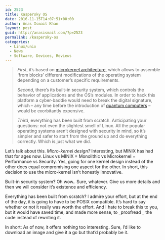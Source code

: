 ```yaml
---
id: 2523
title: Kaspersky OS
date: 2016-11-15T14:07:51+00:00
author: Anas Ismail Khan
layout: post
guid: http://anasismail.com/?p=2523
permalink: /kaspersky-os
categories:
  - Linux/unix
  - News
  - Software, Devices, Reviews
---
```

> _First_, it’s based on [microkernel architecture](https://en.wikipedia.org/wiki/Microkernel), which allows to assemble ‘from blocks’ different modifications of the operating system depending on a customer’s specific requirements.
> 
> _Second_, there’s its built-in security system, which controls the behavior of applications and the OS’s modules. In order to hack this platform a cyber-baddie would need to break the digital signature, which – any time before the introduction of [quantum computers](https://en.wikipedia.org/wiki/Quantum_computing) – would be exorbitantly expensive.
> 
> _Third_, everything has been built from scratch. Anticipating your questions: not even the slightest smell of Linux. All the popular operating systems aren’t designed with security in mind, so it’s simpler and safer to start from the ground up and do everything correctly. Which is just what we did.

Let&#8217;s talk about this. _Micro-kernel design?_ Interesting, but MINIX has had that for ages now. Linux vs MINIX = Monolithic vs Microkernel = Performance vs Security. Yes, going for one kernel design instead of the other does equal compromising one aspect for the other. In short, this decision to use the micro-kernel isn&#8217;t honestly innovative.

Built-in security system? Oh wow.. Sure, whatever. Give us more details and then we will consider it&#8217;s existence and efficiency.

Everything has been built from scratch? I admire your effort, but at the end of the day, it is going to have to be POSIX compatible. It&#8217;s hard to say whether or not it really was worth the effort. And I hate to break this to you, but it would have saved time, and made more sense, to _proofread _ the code instead of rewriting it.

In short: As of now, it offers nothing too interesting. Sure, I&#8217;d like to download an image and give it a go but that&#8217;d probably be it.